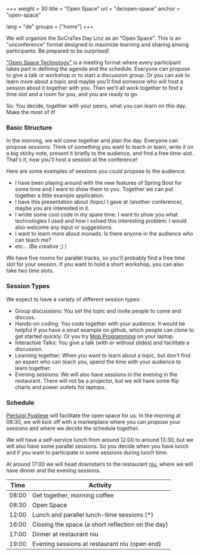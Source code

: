 +++
weight = 30
title = "Open Space"
url = "de/open-space"
anchor = "open-space"

lang = "de"
groups = ["home"]
+++

We will organize the SoCraTes Day Linz as an "Open Space". This is an "unconference" format designed to maximize learning and sharing among participants. Be prepared to be surprised!

<a href="https://en.wikipedia.org/wiki/Open_Space_Technology">"Open Space Technology"</a> is a meeting format where every participant takes part in defining the agenda and the schedule. Everyone can propose to give a talk or workshop or to start a discussion group. Or you can ask to learn more about a topic and maybe you'll find someone who will host a session about it together with you. Then we'll all work together to find a time slot and a room for you, and you are ready to go.

So: You decide, together with your peers, what you can learn on this day. Make the most of it!

<!--more-->

<h3>Basic Structure</h3>

In the morning, we will come together and plan the day. Everyone can propose sessions: Think of something you want to teach or learn, write it on a
big sticky note, present it briefly to the audience, and find a free time-slot. That's it, now you'll host a session at the conference!

Here are some examples of sessions you could propose to the audience:

* I have been playing around with the new features of Spring Boot for some time and I want to show them to you. Together we can put together a little example application.
* I have this presentation about /topic/ I gave at /another conference/, maybe you are interested in it.
* I wrote some cool code in my spare time. I want to show you what technologies I used and how I solved this interesting problem. I would also welcome any input or suggestions.
* I want to learn more about monads. Is there anyone in the audience who can teach me?
* etc... (Be creative ;) )

We have five rooms for parallel tracks, so you'll probably find a free time slot for your session. If you want to hold a short workshop, you can also take two time slots.

<h3>Session Types</h3>

We expect to have a variety of different session types:

* Group discussions: You set the topic and invite people to come and discuss.
* Hands-on coding: You code together with your audience. It would be helpful if you have a small example on github, which people can clone to get started quickly. Or you try <a href="https://en.wikipedia.org/wiki/Mob_programming">Mob Programming</a> on your laptop.
* Interactive Talks: You give a talk (with or without slides) and facilitate a discussion.
* Learning together: When you want to learn about a topic, but don't find an expert who can teach you, spend the time with your audience to learn together.
* Evening sessions: We will also have sessions in the evening in the restaurant. There will not be a projector, but we will have some flip charts and power outlets for laptops.

<h3>Schedule</h3>

<a href="http://connexxo.com/">Pierluigi Pugliese</a> will facilitate the open space for us. In the morning at 08:30, we will kick off with a marketplace where you can propose your sessions and where we decide the schedule together.

We will have a self-service lunch from around 12:00 to around 13:30, but we will also have some parallel sessions. So you decide when you have lunch and if you want to participate in some sessions during lunch time.

At around 17:00 we will head downstairs to the restaurant <a href="http://www.niu.at/">niu</a>, where we will have dinner and the evening sessions.

| Time | Activity |
|-------|-----------|
| 08:00 | Get together, morning coffee |
| 08:30 | Open Space |
| 12:00 | Lunch and parallel lunch-time sessions (*) |
| 16:00 | Closing the space (a short reflection on the day) |
| 17:00 | Dinner at restaurant niu |
| 19:00 | Evening sessions at restaurant niu (open end) |
